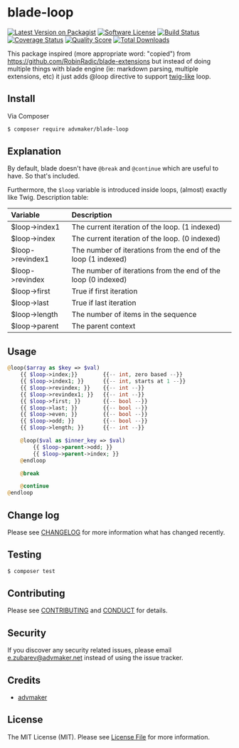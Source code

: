 # blade-loop

[![Latest Version on Packagist][ico-version]][link-packagist]
[![Software License][ico-license]](LICENSE.md)
[![Build Status][ico-travis]][link-travis]
[![Coverage Status][ico-scrutinizer]][link-scrutinizer]
[![Quality Score][ico-code-quality]][link-code-quality]
[![Total Downloads][ico-downloads]][link-downloads]

This package inspired (more appropriate word: "copied") from https://github.com/RobinRadic/blade-extensions but instead of doing multiple things with
blade engine (ie: markdown parsing, multiple extensions, etc) it just adds @loop directive to support [twig-like](http://twig.sensiolabs.org/doc/tags/for.html#the-loop-variable) loop.

## Install

Via Composer

``` bash
$ composer require advmaker/blade-loop
```

## Explanation
By default, blade doesn't have `@break` and `@continue` which are useful to have. So that's included.
 
Furthermore, the `$loop` variable is introduced inside loops, (almost) exactly like Twig. Description table:

| Variable | Description |
|:---------|:------------|
| $loop->index1 | The current iteration of the loop. (1 indexed) |
| $loop->index | The current iteration of the loop. (0 indexed) |
| $loop->revindex1 | The number of iterations from the end of the loop (1 indexed) |
| $loop->revindex | The number of iterations from the end of the loop (0 indexed) |
| $loop->first | 	True if first iteration |
| $loop->last | True if last iteration |
| $loop->length | The number of items in the sequence |
| $loop->parent | The parent context |

## Usage

``` php
@loop($array as $key => $val)
    {{ $loop->index;}}        {{-- int, zero based --}}
    {{ $loop->index1; }}      {{-- int, starts at 1 --}}
    {{ $loop->revindex; }}    {{-- int --}}
    {{ $loop->revindex1; }}   {{-- int --}}
    {{ $loop->first; }}       {{-- bool --}}
    {{ $loop->last; }}        {{-- bool --}}
    {{ $loop->even; }}        {{-- bool --}}
    {{ $loop->odd; }}         {{-- bool --}}
    {{ $loop->length; }}      {{-- int --}}

    @loop($val as $inner_key => $val)
        {{ $loop->parent->odd; }}
        {{ $loop->parent->index; }}
    @endloop  

    @break

    @continue
@endloop
```

## Change log

Please see [CHANGELOG](CHANGELOG.md) for more information what has changed recently.

## Testing

``` bash
$ composer test
```

## Contributing

Please see [CONTRIBUTING](CONTRIBUTING.md) and [CONDUCT](CONDUCT.md) for details.

## Security

If you discover any security related issues, please email e.zubarev@advmaker.net instead of using the issue tracker.

## Credits

- [advmaker][link-author]

## License

The MIT License (MIT). Please see [License File](LICENSE.md) for more information.

[ico-version]: https://img.shields.io/packagist/v/advmaker/blade-loop.svg?style=flat-square
[ico-license]: https://img.shields.io/badge/license-MIT-brightgreen.svg?style=flat-square
[ico-travis]: https://img.shields.io/travis/advmaker/blade-loop/master.svg?style=flat-square
[ico-scrutinizer]: https://img.shields.io/scrutinizer/coverage/g/advmaker/blade-loop.svg?style=flat-square
[ico-code-quality]: https://img.shields.io/scrutinizer/g/advmaker/blade-loop.svg?style=flat-square
[ico-downloads]: https://img.shields.io/packagist/dt/advmaker/blade-loop.svg?style=flat-square

[link-packagist]: https://packagist.org/packages/advmaker/blade-loop
[link-travis]: https://travis-ci.org/advmaker/blade-loop
[link-scrutinizer]: https://scrutinizer-ci.com/g/advmaker/blade-loop/code-structure
[link-code-quality]: https://scrutinizer-ci.com/g/advmaker/blade-loop
[link-downloads]: https://packagist.org/packages/advmaker/blade-loop
[link-author]: https://github.com/advmaker
